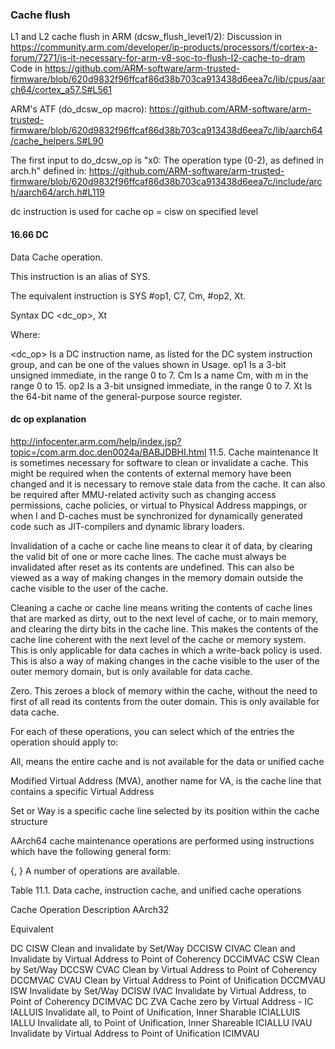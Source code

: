 ### Cache flush
L1 and L2 cache flush in ARM (dcsw_flush_level1/2):
Discussion in https://community.arm.com/developer/ip-products/processors/f/cortex-a-forum/7271/is-it-necessary-for-arm-v8-soc-to-flush-l2-cache-to-dram
Code in https://github.com/ARM-software/arm-trusted-firmware/blob/620d9832f96ffcaf86d38b703ca913438d6eea7c/lib/cpus/aarch64/cortex_a57.S#L561

ARM's ATF (do_dcsw_op macro): https://github.com/ARM-software/arm-trusted-firmware/blob/620d9832f96ffcaf86d38b703ca913438d6eea7c/lib/aarch64/cache_helpers.S#L90

The first input to do_dcsw_op is "x0: The operation type (0-2), as defined in arch.h" defined in:
https://github.com/ARM-software/arm-trusted-firmware/blob/620d9832f96ffcaf86d38b703ca913438d6eea7c/include/arch/aarch64/arch.h#L119

dc instruction is used for cache op = cisw on specified level

#### 16.66 DC
Data Cache operation.

This instruction is an alias of SYS.

The equivalent instruction is SYS #op1, C7, Cm, #op2, Xt.

Syntax
DC <dc_op>, Xt

Where:

<dc_op>
Is a DC instruction name, as listed for the DC system instruction group, and can be one of the values shown in Usage.
op1
Is a 3-bit unsigned immediate, in the range 0 to 7.
Cm
Is a name Cm, with m in the range 0 to 15.
op2
Is a 3-bit unsigned immediate, in the range 0 to 7.
Xt
Is the 64-bit name of the general-purpose source register.

#### dc op explanation
http://infocenter.arm.com/help/index.jsp?topic=/com.arm.doc.den0024a/BABJDBHI.html
11.5. Cache maintenance
It is sometimes necessary for software to clean or invalidate a cache. This might be required when the contents of external memory have been changed and it is necessary to remove stale data from the cache. It can also be required after MMU-related activity such as changing access permissions, cache policies, or virtual to Physical Address mappings, or when I and D-caches must be synchronized for dynamically generated code such as JIT-compilers and dynamic library loaders.

Invalidation of a cache or cache line means to clear it of data, by clearing the valid bit of one or more cache lines. The cache must always be invalidated after reset as its contents are undefined. This can also be viewed as a way of making changes in the memory domain outside the cache visible to the user of the cache.

Cleaning a cache or cache line means writing the contents of cache lines that are marked as dirty, out to the next level of cache, or to main memory, and clearing the dirty bits in the cache line. This makes the contents of the cache line coherent with the next level of the cache or memory system. This is only applicable for data caches in which a write-back policy is used. This is also a way of making changes in the cache visible to the user of the outer memory domain, but is only available for data cache.

Zero. This zeroes a block of memory within the cache, without the need to first of all read its contents from the outer domain. This is only available for data cache.

For each of these operations, you can select which of the entries the operation should apply to:

All, means the entire cache and is not available for the data or unified cache

Modified Virtual Address (MVA), another name for VA, is the cache line that contains a specific Virtual Address

Set or Way is a specific cache line selected by its position within the cache structure

AArch64 cache maintenance operations are performed using instructions which have the following general form:

  <cache> <operation>{, <Xt>}
A number of operations are available.

Table 11.1. Data cache, instruction cache, and unified cache operations

Cache	Operation	Description	
AArch32

Equivalent

DC	CISW	Clean and invalidate by Set/Way	DCCISW
CIVAC	Clean and Invalidate by Virtual Address to Point of Coherency	DCCIMVAC
CSW	Clean by Set/Way	DCCSW
CVAC	Clean by Virtual Address to Point of Coherency	DCCMVAC
CVAU	Clean by Virtual Address to Point of Unification	DCCMVAU
ISW	Invalidate by Set/Way	DCISW
IVAC	Invalidate by Virtual Address, to Point of Coherency	DCIMVAC
DC	ZVA	Cache zero by Virtual Address	-
IC	IALLUIS	Invalidate all, to Point of Unification, Inner Sharable	ICIALLUIS
IALLU	Invalidate all, to Point of Unification, Inner Shareable	ICIALLU
IVAU	Invalidate by Virtual Address to Point of Unification	ICIMVAU

